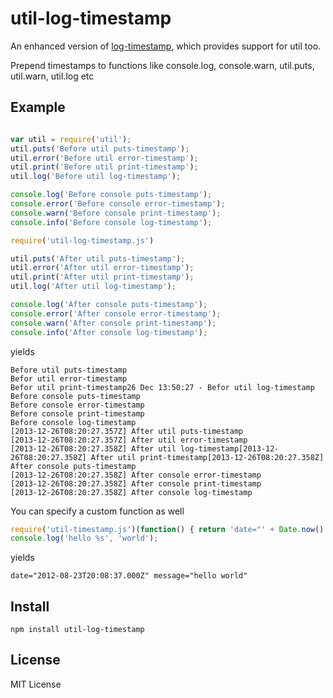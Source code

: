 util-log-timestamp
=============

An enhanced version of [log-timestamp](https://npmjs.org/package/log-timestamp), which provides support for util too.

Prepend timestamps to functions like console.log, console.warn, util.puts, util.warn, util.log etc

Example
-------

``` js

var util = require('util');
util.puts('Before util puts-timestamp');
util.error('Before util error-timestamp');
util.print('Before util print-timestamp');
util.log('Before util log-timestamp');

console.log('Before console puts-timestamp');
console.error('Before console error-timestamp');
console.warn('Before console print-timestamp');
console.info('Before console log-timestamp');

require('util-log-timestamp.js')

util.puts('After util puts-timestamp');
util.error('After util error-timestamp');
util.print('After util print-timestamp');
util.log('After util log-timestamp');

console.log('After console puts-timestamp');
console.error('After console error-timestamp');
console.warn('After console print-timestamp');
console.info('After console log-timestamp');
```

yields

```
Before util puts-timestamp
Befor util error-timestamp
Befor util print-timestamp26 Dec 13:50:27 - Befor util log-timestamp
Before console puts-timestamp
Before console error-timestamp
Before console print-timestamp
Before console log-timestamp
[2013-12-26T08:20:27.357Z] After util puts-timestamp
[2013-12-26T08:20:27.357Z] After util error-timestamp
[2013-12-26T08:20:27.358Z] After util log-timestamp[2013-12-26T08:20:27.358Z] After util print-timestamp[2013-12-26T08:20:27.358Z] After console puts-timestamp
[2013-12-26T08:20:27.358Z] After console error-timestamp
[2013-12-26T08:20:27.358Z] After console print-timestamp
[2013-12-26T08:20:27.358Z] After console log-timestamp
```

You can specify a custom function as well

``` js
require('util-timestamp.js')(function() { return 'date="' + Date.now() + '" message="%s"' });
console.log('hello %s', 'world');
```

yields

```
date="2012-08-23T20:08:37.000Z" message="hello world"
```

Install
------

    npm install util-log-timestamp

License
-------

MIT License